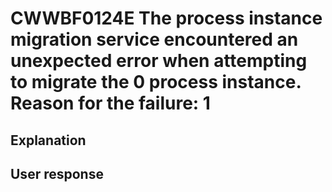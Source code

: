 # CWWBF0124E The process instance migration service encountered an unexpected error when attempting to migrate the 0 process instance. Reason for the failure: 1

## Explanation

## User response